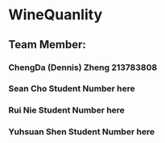 # WineQuanlity

## Team Member:
### ChengDa (Dennis) Zheng 213783808
### Sean Cho Student Number here
### Rui Nie Student Number here
### Yuhsuan Shen Student Number here
